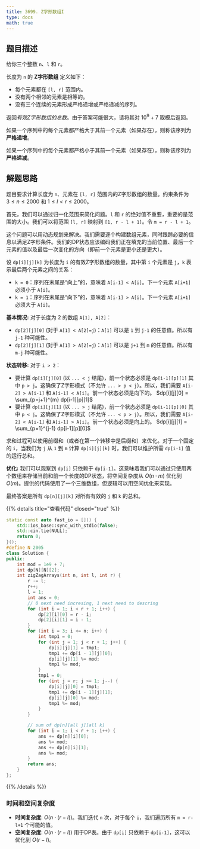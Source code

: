 ```yaml
---
title: 3699. Z字形数组I
type: docs
math: true
---
```


## 题目描述

给你三个整数 `n`、`l` 和 `r`。

长度为 `n` 的 **Z字形数组** 定义如下：

-   每个元素都在 `[l, r]` 范围内。
-   没有两个相邻的元素是相等的。
-   没有三个连续的元素形成严格递增或严格递减的序列。

返回*有效Z字形数组的总数*。由于答案可能很大，请将其对 $10^9 + 7$ 取模后返回。

如果一个序列中的每个元素都严格大于其前一个元素（如果存在），则称该序列为**严格递增**。

如果一个序列中的每个元素都严格小于其前一个元素（如果存在），则称该序列为**严格递减**。

## 解题思路

题目要求计算长度为 `n`、元素在 `[l, r]` 范围内的Z字形数组的数量。约束条件为 $3 \le n \le 2000$ 和 $1 \le l < r \le 2000$。

首先，我们可以通过归一化范围来简化问题。`l` 和 `r` 的绝对值不重要，重要的是范围的大小。我们可以将范围 `[l, r]` 映射到 `[1, r - l + 1]`。令 `m = r - l + 1`。

这个问题可以用动态规划来解决。我们需要逐个构建数组元素，同时跟踪必要的信息以满足Z字形条件。我们的DP状态应该编码我们正在填充的当前位置、最后一个元素的值以及最后一次变化的方向（即前一个元素是更小还是更大）。

设 `dp[i][j][k]` 为长度为 `i` 的有效Z字形数组的数量，其中第 `i` 个元素是 `j`，`k` 表示最后两个元素之间的关系：
-   `k = 0`：序列在末尾是“向上”的，意味着 `A[i-1] < A[i]`。下一个元素 `A[i+1]` 必须小于 `A[i]`。
-   `k = 1`：序列在末尾是“向下”的，意味着 `A[i-1] > A[i]`。下一个元素 `A[i+1]` 必须大于 `A[i]`。

**基本情况:**
对于长度为 2 的数组 `A[1], A[2]`：
-   `dp[2][j][0]` (对于 `A[1] < A[2]=j`)：`A[1]` 可以是 `1` 到 `j-1` 的任意值。所以有 `j-1` 种可能性。
-   `dp[2][j][1]` (对于 `A[1] > A[2]=j`)：`A[1]` 可以是 `j+1` 到 `m` 的任意值。所以有 `m-j` 种可能性。

**状态转移:**
对于 `i > 2`：
-   要计算 `dp[i][j][0]` (以 `... < j` 结尾)，前一个状态必须是 `dp[i-1][p][1]` 其中 `p > j`。这确保了Z字形模式（不允许 `... > p < j`）。所以，我们需要 `A[i-2] > A[i-1]` 和 `A[i-1] < A[i]`。前一个状态必须是向下的。
    $dp[i][j][0] = \sum_{p=j+1}^{m} dp[i-1][p][1]$
-   要计算 `dp[i][j][1]` (以 `... > j` 结尾)，前一个状态必须是 `dp[i-1][p][0]` 其中 `p < j`。这确保了Z字形模式（不允许 `... < p > j`）。所以，我们需要 `A[i-2] < A[i-1]` 和 `A[i-1] > A[i]`。前一个状态必须是向上的。
    $dp[i][j][1] = \sum_{p=1}^{j-1} dp[i-1][p][0]$

求和过程可以使用前缀和（或者在第一个转移中是后缀和）来优化。对于一个固定的 `i`，当我们为 `j` 从 `1` 到 `m` 计算 `dp[i][j][k]` 时，我们可以维护所需 `dp[i-1]` 值的运行总和。

**优化:**
我们可以观察到 `dp[i]` 只依赖于 `dp[i-1]`。这意味着我们可以通过只使用两个数组来存储当前和前一个长度的DP状态，将空间复杂度从 $O(n \cdot m)$ 优化到 $O(m)$。提供的代码使用了一个三维数组，但逻辑可以用空间优化来实现。

最终答案是所有 `dp[n][j][k]` 对所有有效的 `j` 和 `k` 的总和。

{{% details title="查看代码" closed="true" %}}
```cpp
static const auto fast_io = []() {
    std::ios_base::sync_with_stdio(false);
    std::cin.tie(NULL);
    return 0;
}();
#define N 2005
class Solution {
public:
    int mod = 1e9 + 7;
    int dp[N][N][2];
    int zigZagArrays(int n, int l, int r) {
        r -= l;
        r++;
        l = 1;
        int ans = 0;
        // 0 next need incresing, 1 next need to descring
        for (int i = 1; i < r + 1; i++) {
            dp[2][i][0] = r - i;
            dp[2][i][1] = i - 1;
        }
        for (int i = 3; i <= n; i++) {
            int tmp1 = 0;
            for (int j = 1; j < r + 1; j++) {
                dp[i][j][1] = tmp1;
                tmp1 += dp[i - 1][j][0];
                dp[i][j][1] %= mod;
                tmp1 %= mod;
            }
            tmp1 = 0;
            for (int j = r; j >= 1; j--) {
                dp[i][j][0] = tmp1;
                tmp1 += dp[i - 1][j][1];
                dp[i][j][0] %= mod;
                tmp1 %= mod;
            }
        }

        // sum of dp[n][all j][all k]
        for (int i = 1; i < r + 1; i++) {
            ans += dp[n][i][0];
            ans %= mod;
            ans += dp[n][i][1];
            ans %= mod;
        }
        return ans;
    }
};
```
{{% /details %}}

### 时间和空间复杂度

-   **时间复杂度**: $O(n \cdot (r-l))$。我们迭代 `n` 次，对于每个 `i`，我们遍历所有 `m = r-l+1` 个可能的值。
-   **空间复杂度**: $O(n \cdot (r-l))$ 用于DP表。由于 `dp[i]` 只依赖于 `dp[i-1]`，这可以优化到 $O(r-l)$。